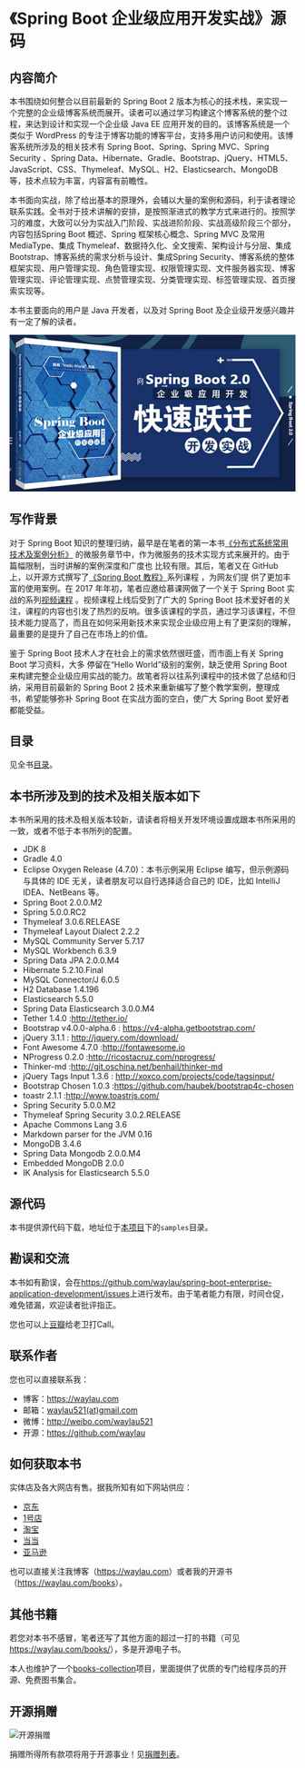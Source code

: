 # 《Spring Boot 企业级应用开发实战》源码

## 内容简介

本书围绕如何整合以目前最新的 Spring Boot 2 版本为核心的技术栈，来实现一个完整的企业级博客系统而展开。读者可以通过学习构建这个博客系统的整个过程，来达到设计和实现一个企业级 Java EE 应用开发的目的。该博客系统是一个类似于 WordPress 的专注于博客功能的博客平台，支持多用户访问和使用。该博客系统所涉及的相关技术有 Spring Boot、Spring、Spring MVC、Spring Security 、Spring Data、Hibernate、Gradle、Bootstrap、jQuery、HTML5、JavaScript、CSS、Thymeleaf、MySQL、H2、Elasticsearch、MongoDB 等，技术点较为丰富，内容富有前瞻性。

本书面向实战，除了给出基本的原理外，会辅以大量的案例和源码，利于读者理论联系实践。全书对于技术讲解的安排，是按照渐进式的教学方式来进行的。按照学习的难度，大致可以分为实战入门阶段、实战进阶阶段、实战高级阶段三个部分，内容包括Spring Boot 概述、Spring 框架核心概念、Spring MVC 及常用MediaType、集成 Thymeleaf、数据持久化、全文搜索、架构设计与分层、集成Bootstrap、博客系统的需求分析与设计、集成Spring Security、博客系统的整体框架实现、用户管理实现、角色管理实现、权限管理实现、文件服务器实现、博客管理实现、评论管理实现、点赞管理实现、分类管理实现、标签管理实现、首页搜索实现等。

本书主要面向的用户是 Java 开发者，以及对 Spring Boot 及企业级开发感兴趣并有一定了解的读者。


![](images/spring-boot-logo.jpg)


## 写作背景

对于 Spring Boot 知识的整理归纳，最早是在笔者的第一本书[《分布式系统常用技术及案例分析》](https://github.com/waylau/spring-boot-enterprise-application-development)
的微服务章节中，作为微服务的技术实现方式来展开的。由于篇幅限制，当时讲解的案例深度和广度也
比较有限。其后，笔者又在 GitHub 上，以开源方式撰写了[《Spring Boot 教程》](https://github.com/waylau/spring-boot-tutorial)系列课程 ，为网友们提
供了更加丰富的使用案例。在 2017 年年初，笔者应邀给慕课网做了一个关于 Spring Boot 实战的系列[视频课程](http://coding.imooc.com/class/125.html) 。视频课程上线后受到了广大的 Spring Boot 技术爱好者的关注，课程的内容也引发了热烈的反响。很多该课程的学员，通过学习该课程，不但技术能力提高了，而且在如何采用新技术来实现企业级应用上有了更深刻的理解，最重要的是提升了自己在市场上的价值。

鉴于 Spring Boot 技术人才在社会上的需求依然很旺盛，而市面上有关 Spring Boot 学习资料，大多
停留在“Hello World”级别的案例，缺乏使用 Spring Boot 来构建完整企业级应用实战的能力。故笔者将以往系列课程中的技术做了总结和归纳，采用目前最新的 Spring Boot 2 技术来重新编写了整个教学案例，整理成书，希望能够弥补 Spring Boot 在实战方面的空白，使广大 Spring Boot 爱好者都能受益。

## 目录

见全书[目录](SUMMARY.md)。

## 本书所涉及到的技术及相关版本如下

本书所采用的技术及相关版本较新，请读者将相关开发环境设置成跟本书所采用的一致，或者不低于本书所列的配置。

* JDK 8
* Gradle 4.0
* Eclipse Oxygen Release (4.7.0)：本书示例采用 Eclipse 编写，但示例源码与具体的 IDE 无关，读者朋友可以自行选择适合自己的 IDE，比如 IntelliJ IDEA、NetBeans 等。
* Spring Boot 2.0.0.M2
* Spring 5.0.0.RC2
* Thymeleaf 3.0.6.RELEASE
* Thymeleaf Layout Dialect 2.2.2
* MySQL Community Server 5.7.17
* MySQL Workbench 6.3.9
* Spring Data JPA 2.0.0.M4
* Hibernate 5.2.10.Final
* MySQL Connector/J 6.0.5
* H2 Database 1.4.196
* Elasticsearch 5.5.0
* Spring Data Elasticsearch 3.0.0.M4
* Tether 1.4.0 :<http://tether.io/>
* Bootstrap v4.0.0-alpha.6 : <https://v4-alpha.getbootstrap.com/>
* jQuery 3.1.1 : <http://jquery.com/download/>
* Font Awesome 4.7.0 :<http://fontawesome.io>
* NProgress 0.2.0 :<http://ricostacruz.com/nprogress/>
* Thinker-md :<http://git.oschina.net/benhail/thinker-md>
* jQuery Tags Input 1.3.6 : <http://xoxco.com/projects/code/tagsinput/>
* Bootstrap Chosen 1.0.3 :<https://github.com/haubek/bootstrap4c-chosen>
* toastr 2.1.1 :<http://www.toastrjs.com/> 
* Spring Security 5.0.0.M2
* Thymeleaf Spring Security 3.0.2.RELEASE
* Apache Commons Lang 3.6
* Markdown parser for the JVM 0.16  
* MongoDB 3.4.6
* Spring Data Mongodb 2.0.0.M4
* Embedded MongoDB 2.0.0
* IK Analysis for Elasticsearch 5.5.0

## 源代码

本书提供源代码下载，地址位于[本项目](https://github.com/waylau/spring-boot-enterprise-application-development)下的`samples`目录。

## 勘误和交流

本书如有勘误，会在<https://github.com/waylau/spring-boot-enterprise-application-development/issues>上进行发布。由于笔者能力有限，时间仓促，难免错漏，欢迎读者批评指正。

您也可以上[豆瓣](https://book.douban.com/subject/30192752/)给老卫打Call。

## 联系作者

您也可以直接联系我：

* 博客：https://waylau.com
* 邮箱：[waylau521(at)gmail.com](mailto:waylau521@gmail.com)
* 微博：http://weibo.com/waylau521
* 开源：https://github.com/waylau

## 如何获取本书

实体店及各大网店有售。据我所知有如下网站供应：

* [京东](https://search.jd.com/Search?keyword=%E6%9F%B3%E4%BC%9F%E5%8D%AB%20Spring%20Boot%20%E4%BC%81%E4%B8%9A%E7%BA%A7%E5%BA%94%E7%94%A8%E5%BC%80%E5%8F%91%E5%AE%9E%E6%88%98&enc=utf-8&wq=%E6%9F%B3%E4%BC%9F%E5%8D%AB%20Spring%20Boot%20%E4%BC%81%E4%B8%9A%E7%BA%A7%E5%BA%94%E7%94%A8%E5%BC%80%E5%8F%91%E5%AE%9E%E6%88%98&pvid=19da8cbcfabd40e4b89ec0fdfeb5fd59)
* [1号店](https://search.yhd.com/c0-0/k%25E6%259F%25B3%25E4%25BC%259F%25E5%258D%25AB%2520Spring%2520Boot%25E4%25BC%2581%25E4%25B8%259A%25E7%25BA%25A7%25E5%25BA%2594%25E7%2594%25A8%25E5%25BC%2580%25E5%258F%2591%25E5%25AE%259E%25E6%2588%2598/)
* [淘宝](https://s.taobao.com/search?q=%E6%9F%B3%E4%BC%9F%E5%8D%AB+Spring+Boot+%E4%BC%81%E4%B8%9A%E7%BA%A7%E5%BA%94%E7%94%A8%E5%BC%80%E5%8F%91%E5%AE%9E%E6%88%98&imgfile=&js=1&stats_click=search_radio_all%3A1&initiative_id=staobaoz_20180830&ie=utf8)
* [当当](http://search.dangdang.com/?key=%C1%F8%CE%B0%CE%C0%20Spring%20Boot%20%C6%F3%D2%B5%BC%B6%D3%A6%D3%C3%BF%AA%B7%A2%CA%B5%D5%BD&act=input)
* [亚马逊](https://www.amazon.cn/s/ref=nb_sb_noss?__mk_zh_CN=%E4%BA%9A%E9%A9%AC%E9%80%8A%E7%BD%91%E7%AB%99&url=search-alias%3Daps&field-keywords=%E6%9F%B3%E4%BC%9F%E5%8D%AB+Spring+Boot+%E4%BC%81%E4%B8%9A%E7%BA%A7%E5%BA%94%E7%94%A8%E5%BC%80%E5%8F%91%E5%AE%9E%E6%88%98&rh=i%3Aaps%2Ck%3A%E6%9F%B3%E4%BC%9F%E5%8D%AB+Spring+Boot+%E4%BC%81%E4%B8%9A%E7%BA%A7%E5%BA%94%E7%94%A8%E5%BC%80%E5%8F%91%E5%AE%9E%E6%88%98)

也可以直接关注我博客（<https://waylau.com>）或者我的开源书（<https://waylau.com/books>）。

## 其他书籍

若您对本书不感冒，笔者还写了其他方面的超过一打的书籍（可见<https://waylau.com/books/>），多是开源电子书。

本人也维护了一个[books-collection](https://github.com/waylau/books-collection)项目，里面提供了优质的专门给程序员的开源、免费图书集合。

## 开源捐赠


![开源捐赠](https://waylau.com/images/showmethemoney-sm.jpg)

捐赠所得所有款项将用于开源事业！见[捐赠列表](https://waylau.com/donate)。


